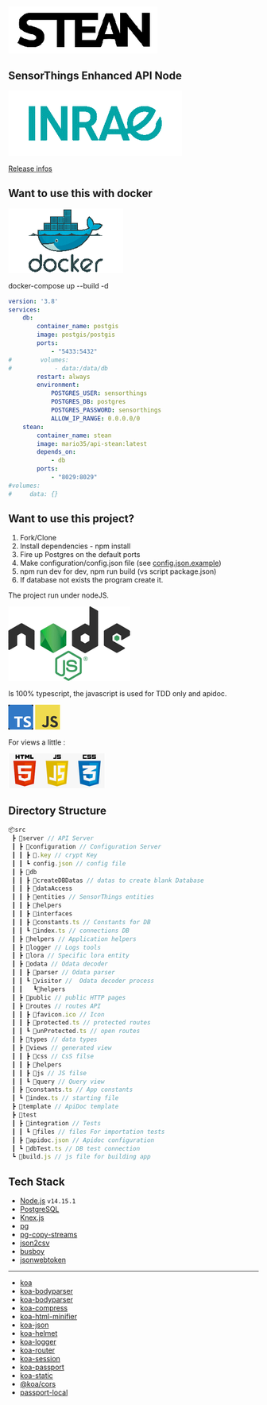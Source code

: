 ![Logo](https://raw.githubusercontent.com/Mario-35/STEAN/main/doc/assets/logo.png "Logo")

## SensorThings Enhanced API Node

![Inrae](https://raw.githubusercontent.com/Mario-35/STEAN/main/doc/assets/inrae.png "Inrae")

[Release infos](https://github.com/Mario-35/STEAN/blob/main/realease.md)

## Want to use this with docker

![Docker](https://raw.githubusercontent.com/Mario-35/STEAN/main/doc/assets/logo-docker.png "Docker")

docker-compose up --build -d

```yaml
version: '3.8'
services:
    db:
        container_name: postgis
        image: postgis/postgis
        ports:
            - "5433:5432"
#        volumes:
#            - data:/data/db
        restart: always
        environment:
            POSTGRES_USER: sensorthings
            POSTGRES_DB: postgres
            POSTGRES_PASSWORD: sensorthings
            ALLOW_IP_RANGE: 0.0.0.0/0
    stean:
        container_name: stean
        image: mario35/api-stean:latest
        depends_on:
            - db
        ports:
            - "8029:8029"
#volumes:
#     data: {}
```

## Want to use this project?

1. Fork/Clone
2. Install dependencies - npm install
3. Fire up Postgres on the default ports
4. Make configuration/config.json file (see [config.json.example](https://github.com/Mario-35/STEAN/blob/main/src/configuration/config.json.example))
5. npm run dev for dev, npm run build (vs script package.json)
6. If database not exists the program create it.

The project run under nodeJS.

![Nodejs](https://raw.githubusercontent.com/Mario-35/STEAN/main/doc/assets/nodejs.png "Nodejs")

Is 100% typescript, the javascript is used for TDD only and apidoc.

![TypeScript](https://raw.githubusercontent.com/Mario-35/STEAN/main/doc/assets/ts.png "TypeScript") ![Javascript](https://raw.githubusercontent.com/Mario-35/STEAN/main/doc/assets/js.png "Javascript")

For views a little :

![HTML JS CSS](https://raw.githubusercontent.com/Mario-35/STEAN/main/doc/assets/html.png "HTML JS CSS")

## Directory Structure

```js
📦src
 ┣ 📂server // API Server
 ┃ ┣ 📂configuration // Configuration Server
 ┃ ┃ ┣ 📜.key // crypt Key
 ┃ ┃ ┗ config.json // config file
 ┃ ┣ 📂db
 ┃ ┃ ┣ 📂createDBDatas // datas to create blank Database
 ┃ ┃ ┣ 📂dataAccess
 ┃ ┃ ┣ 📂entities // SensorThings entities
 ┃ ┃ ┣ 📂helpers 
 ┃ ┃ ┣ 📂interfaces
 ┃ ┃ ┣ 📜constants.ts // Constants for DB
 ┃ ┃ ┗ 📜index.ts // connections DB
 ┃ ┣ 📂helpers // Application helpers
 ┃ ┣ 📂logger // Logs tools
 ┃ ┣ 📂lora // Specific lora entity
 ┃ ┣ 📂odata // Odata decoder
 ┃ ┃ ┣ 📂parser // Odata parser
 ┃ ┃ ┗ 📂visitor //  Odata decoder process
 ┃ ┃   ┗📂helpers
 ┃ ┣ 📂public // public HTTP pages
 ┃ ┣ 📂routes // routes API
 ┃ ┃ ┣ 📜favicon.ico // Icon
 ┃ ┃ ┣ 📜protected.ts // protected routes
 ┃ ┃ ┗ 📜unProtected.ts // open routes
 ┃ ┣ 📂types // data types
 ┃ ┣ 📂views // generated view
 ┃ ┃ ┣ 📂css // CsS filse
 ┃ ┃ ┣ 📂helpers
 ┃ ┃ ┣ 📂js // JS filse
 ┃ ┃ ┗ 📂query // Query view
 ┃ ┣ 📜constants.ts // App constants
 ┃ ┗ 📜index.ts // starting file
 ┣ 📂template // ApiDoc template
 ┣ 📂test
 ┃ ┣ 📂integration // Tests
 ┃ ┃ ┗ 📂files // files For importation tests
 ┃ ┣ 📜apidoc.json // Apidoc configuration
 ┃ ┗ 📜dbTest.ts // DB test connection
 ┗ 📜build.js // js file for building app
```

## Tech Stack

-   [Node.js](https://nodejs.org/) `v14.15.1`
-   [PostgreSQL](https://www.postgresql.org/)
-   [Knex.js](https://knexjs.org/)
-   [pg](https://node-postgres.com/)
-   [pg-copy-streams](https://github.com/brianc/node-pg-copy-streams#readme)
-   [json2csv](https://mircozeiss.com/json2csv/)
-   [busboy](https://github.com/mscdex/busboy)
-   [jsonwebtoken](https://github.com/auth0/node-jsonwebtoken)

---

-   [koa](https://koajs.com/)
-   [koa-bodyparser](https://github.com/koajs/bodyparser)
-   [koa-bodyparser](https://github.com/koajs/cors)
-   [koa-compress](https://github.com/koajs/compress)
-   [koa-html-minifier](https://github.com/koajs/html-minifier)
-   [koa-json](https://github.com/koajs/json)
-   [koa-helmet](https://github.com/venables/koa-helmet)
-   [koa-logger](https://github.com/koajs/logger)
-   [koa-router](https://github.com/koajs/router)
-   [koa-session](https://github.com/koajs/session)
-   [koa-passport](https://github.com/rkusa/koa-passport)
-   [koa-static](https://github.com/koajs/static)
-   [@koa/cors](https://github.com/koajs/cors)
-   [passport-local](https://github.com/jaredhanson/passport-local)
